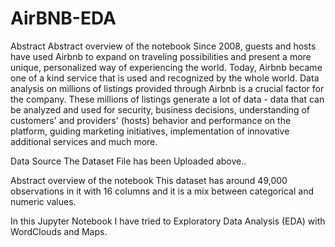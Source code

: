 # AirBNB-EDA

Abstract
Abstract overview of the notebook Since 2008, guests and hosts have used Airbnb to expand on traveling possibilities and present a more unique, personalized way of experiencing the world. Today, Airbnb became one of a kind service that is used and recognized by the whole world. Data analysis on millions of listings provided through Airbnb is a crucial factor for the company. These millions of listings generate a lot of data - data that can be analyzed and used for security, business decisions, understanding of customers' and providers' (hosts) behavior and performance on the platform, guiding marketing initiatives, implementation of innovative additional services and much more.

Data Source
The Dataset File has been Uploaded above..

Abstract overview of the notebook
This dataset has around 49,000 observations in it with 16 columns and it is a mix between categorical and numeric values.

In this Jupyter Notebook I have tried to Exploratory Data Analysis (EDA) with WordClouds and Maps.
